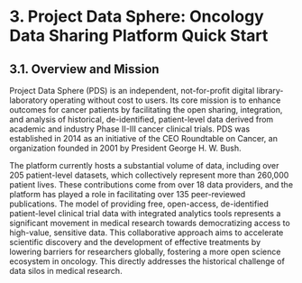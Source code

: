 # 3. Project Data Sphere: Oncology Data Sharing Platform Quick Start
## 3.1. Overview and Mission
Project Data Sphere (PDS) is an independent, not-for-profit digital library-laboratory operating without cost to users. Its core mission is to enhance outcomes for cancer patients by facilitating the open sharing, integration, and analysis of historical, de-identified, patient-level data derived from academic and industry Phase II-III cancer clinical trials. PDS was established in 2014 as an initiative of the CEO Roundtable on Cancer, an organization founded in 2001 by President George H. W. Bush.   

The platform currently hosts a substantial volume of data, including over 205 patient-level datasets, which collectively represent more than 260,000 patient lives. These contributions come from over 18 data providers, and the platform has played a role in facilitating over 135 peer-reviewed publications. The model of providing free, open-access, de-identified patient-level clinical trial data with integrated analytics tools represents a significant movement in medical research towards democratizing access to high-value, sensitive data. This collaborative approach aims to accelerate scientific discovery and the development of effective treatments by lowering barriers for researchers globally, fostering a more open science ecosystem in oncology. This directly addresses the historical challenge of data silos in medical research.   

